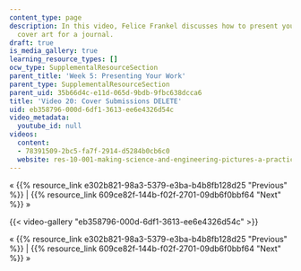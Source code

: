```yaml
---
content_type: page
description: In this video, Felice Frankel discusses how to present your photo as
  cover art for a journal.
draft: true
is_media_gallery: true
learning_resource_types: []
ocw_type: SupplementalResourceSection
parent_title: 'Week 5: Presenting Your Work'
parent_type: SupplementalResourceSection
parent_uid: 35b66d4c-e11d-065d-9bdb-9fbc638dcca6
title: 'Video 20: Cover Submissions DELETE'
uid: eb358796-000d-6df1-3613-ee6e4326d54c
video_metadata:
  youtube_id: null
videos:
  content:
  - 78391509-2bc5-fa7f-2914-d5284b0cb6c0
  website: res-10-001-making-science-and-engineering-pictures-a-practical-guide-to-presenting-your-work-spring-2016
---
```

« {{% resource_link e302b821-98a3-5379-e3ba-b4b8fb128d25 "Previous" %}} | {{% resource_link 609ce82f-144b-f02f-2701-09db6f0bbf64 "Next" %}} »

{{< video-gallery "eb358796-000d-6df1-3613-ee6e4326d54c" >}}


« {{% resource_link e302b821-98a3-5379-e3ba-b4b8fb128d25 "Previous" %}} | {{% resource_link 609ce82f-144b-f02f-2701-09db6f0bbf64 "Next" %}} »